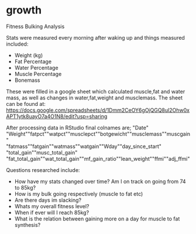 # growth
Fitness Bulking Analysis

Stats were measured every morning after waking up and things measured included:
- Weight (kg)
- Fat Percentage
- Water Percentage
- Muscle Percentage
- Bonemass

These were filled in a google sheet which calculated muscle,fat and water mass, as well as changes in water,fat,weight and musclemass.
The sheet can be found at:
https://docs.google.com/spreadsheets/d/1Dmm2CeOY6gOjQGQ8ul2Ohw0xAPT1ytk8uayO7a4O1N8/edit?usp=sharing

After processing data in RStudio final colnames are;
"Date" "Weight""fatpct""watpct""musclepct""botgewicht""musclemass""muscgain"       
"fatmass""fatgain""watmass""watgain""Wday""day_since_start" "total_gain""musc_total_gain"
"fat_total_gain""wat_total_gain""mf_gain_ratio""lean_weight""ffmi""adj_ffmi"

Questions researched include:
- How have my stats changed over time? Am I on track on going from 74 to 85kg?
- How is my bulk going respectively (muscle to fat etc)
- Are there days im slacking? 
- Whats my overall fitness level?
- When if ever will I reach 85kg?
- What is the relation between gaining more on a day for muscle to fat synthesis?
